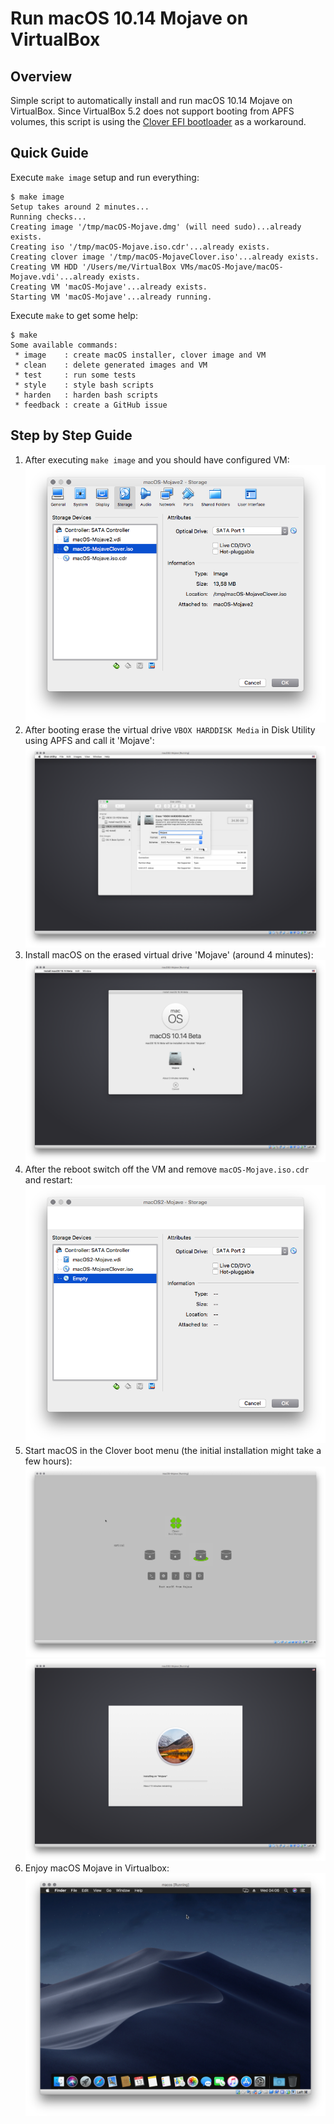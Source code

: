 # Run macOS 10.14 Mojave on VirtualBox

## Overview

Simple script to automatically install and run macOS 10.14 Mojave on VirtualBox. Since VirtualBox 5.2 does not support booting from APFS volumes, this script is using the [Clover EFI bootloader](https://sourceforge.net/projects/cloverefiboot/) as a workaround.

## Quick Guide

Execute ```make image``` setup and run everything:

```
$ make image
Setup takes around 2 minutes...
Running checks...
Creating image '/tmp/macOS-Mojave.dmg' (will need sudo)...already exists.
Creating iso '/tmp/macOS-Mojave.iso.cdr'...already exists.
Creating clover image '/tmp/macOS-MojaveClover.iso'...already exists.
Creating VM HDD '/Users/me/VirtualBox VMs/macOS-Mojave/macOS-Mojave.vdi'...already exists.
Creating VM 'macOS-Mojave'...already exists.
Starting VM 'macOS-Mojave'...already running.
```

Execute ```make``` to get some help:

```
$ make
Some available commands:
 * image    : create macOS installer, clover image and VM
 * clean    : delete generated images and VM
 * test     : run some tests
 * style    : style bash scripts
 * harden   : harden bash scripts
 * feedback : create a GitHub issue
```
 
## Step by Step Guide

1. After executing ```make image``` and you should have configured VM:
![Images](img/images.png)
2. After booting erase the virtual drive ```VBOX HARDDISK Media``` in Disk Utility using APFS and call it 'Mojave':
![Erase Disk](img/erase.png)
3. Install macOS on the erased virtual drive 'Mojave' (around 4 minutes):
![Install](img/install.png)
4. After the reboot switch off the VM and remove ```macOS-Mojave.iso.cdr``` and restart:
![Remove](img/remove.png)
5. Start macOS in the Clover boot menu (the initial installation might take a few hours):
![Clover](img/clover.png)
![Install](img/install2.png)
6. Enjoy macOS Mojave in Virtualbox:
![Running macOS 10.14 Mojave Beta 1 in VirtualBox 5.2](img/macosMojaveBeta1.png)
